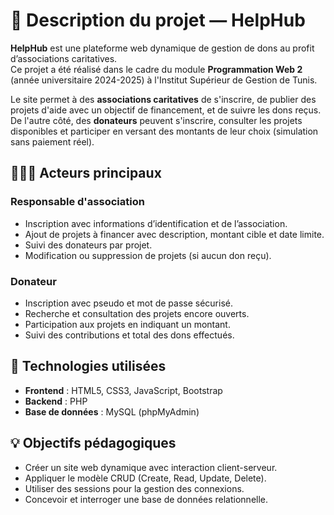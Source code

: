 # 🎯 Description du projet — HelpHub

**HelpHub** est une plateforme web dynamique de gestion de dons au profit d’associations caritatives.  
Ce projet a été réalisé dans le cadre du module **Programmation Web 2** (année universitaire 2024-2025) à l'Institut Supérieur de Gestion de Tunis.

Le site permet à des **associations caritatives** de s'inscrire, de publier des projets d'aide avec un objectif de financement, et de suivre les dons reçus.  
De l'autre côté, des **donateurs** peuvent s'inscrire, consulter les projets disponibles et participer en versant des montants de leur choix (simulation sans paiement réel).

## 🧑‍🤝‍🧑 Acteurs principaux

### Responsable d'association
- Inscription avec informations d’identification et de l’association.
- Ajout de projets à financer avec description, montant cible et date limite.
- Suivi des donateurs par projet.
- Modification ou suppression de projets (si aucun don reçu).

### Donateur
- Inscription avec pseudo et mot de passe sécurisé.
- Recherche et consultation des projets encore ouverts.
- Participation aux projets en indiquant un montant.
- Suivi des contributions et total des dons effectués.

## 🔧 Technologies utilisées

- **Frontend** : HTML5, CSS3, JavaScript, Bootstrap
- **Backend** : PHP
- **Base de données** : MySQL (phpMyAdmin)

## 💡 Objectifs pédagogiques

- Créer un site web dynamique avec interaction client-serveur.
- Appliquer le modèle CRUD (Create, Read, Update, Delete).
- Utiliser des sessions pour la gestion des connexions.
- Concevoir et interroger une base de données relationnelle.
